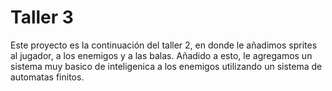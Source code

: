 # Taller 3

Este proyecto es la continuación del taller 2, en donde le añadimos sprites al jugador, a los enemigos y a las balas. Añadido a esto, le agregamos un sistema muy basico de inteligenica a los enemigos utilizando un sistema de automatas finitos.
